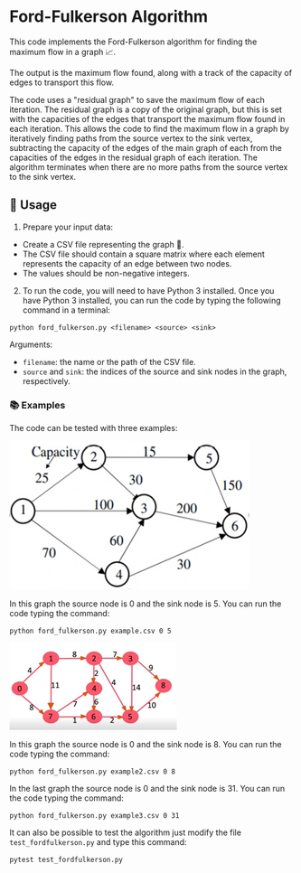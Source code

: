 # Ford-Fulkerson Algorithm

This code implements the Ford-Fulkerson algorithm for finding the maximum flow in a graph 📈.

The output is the maximum flow found, along with a track of the capacity of edges to transport this flow. 

The code uses a "residual graph" to save the maximum flow of each iteration. The residual graph is a copy of the original graph, but this is set with the capacities of the edges that transport the maximum flow found in each iteration. This allows the code to find the maximum flow in a graph by iteratively finding paths from the source vertex to the sink vertex, subtracting the capacity of the edges of the main graph of each from the capacities of the edges in the residual graph of each iteration. The algorithm terminates when there are no more paths from the source vertex to the sink vertex.

## 🚀 Usage

1. Prepare your input data:

* Create a CSV file representing the graph 📄.
* The CSV file should contain a square matrix where each element represents the capacity of an edge between two nodes.
* The values should be non-negative integers.

2. To run the code, you will need to have Python 3 installed. Once you have Python 3 installed, you can run the code by typing the following command in a terminal:

```
python ford_fulkerson.py <filename> <source> <sink>
```
Arguments:

* `filename`: the name or the path of the CSV file.
* `source` and `sink`: the indices of the source and sink nodes in the graph, respectively.

### 📚 Examples

The code can be tested with three examples:

![Alt text](Images/Example.png)

In this graph the source node is 0 and the sink node is 5. You can run the code typing the command:

```
python ford_fulkerson.py example.csv 0 5
```

![Alt text](Images/Example2.png)

In this graph the source node is 0 and the sink node is 8. You can run the code typing the command:

```
python ford_fulkerson.py example2.csv 0 8
```

In the last graph the source node is 0 and the sink node is 31. You can run the code typing the command:

```
python ford_fulkerson.py example3.csv 0 31
```

It can also be possible to test the algorithm just modify the file `test_fordfulkerson.py` and type this command:

```
pytest test_fordfulkerson.py
```
